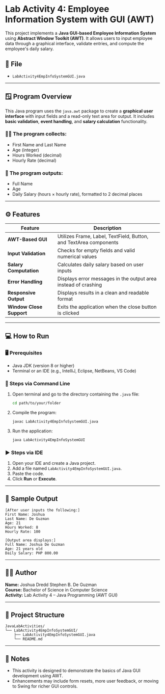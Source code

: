 # Lab Activity 4: Employee Information System with GUI (AWT)

This project implements a **Java GUI-based Employee Information System** using **Abstract Window Toolkit (AWT)**. It allows users to input employee data through a graphical interface, validate entries, and compute the employee's daily salary.

## 📄 File
- `LabActivity4EmpInfoSystemGUI.java`

---

## 🪟 Program Overview

This Java program uses the `java.awt` package to create a **graphical user interface** with input fields and a read-only text area for output. It includes **basic validation**, **event handling**, and **salary calculation** functionality.

### 👨‍💼 The program collects:
- First Name and Last Name
- Age (integer)
- Hours Worked (decimal)
- Hourly Rate (decimal)

### 💸 The program outputs:
- Full Name
- Age
- Daily Salary (hours × hourly rate), formatted to 2 decimal places

---

## ⚙️ Features

| Feature                   | Description |
|---------------------------|-------------|
| **AWT-Based GUI**         | Utilizes Frame, Label, TextField, Button, and TextArea components |
| **Input Validation**      | Checks for empty fields and valid numerical values |
| **Salary Computation**    | Calculates daily salary based on user inputs |
| **Error Handling**        | Displays error messages in the output area instead of crashing |
| **Responsive Output**     | Displays results in a clean and readable format |
| **Window Close Support**  | Exits the application when the close button is clicked |

---

## 💻 How to Run

### 🖥️ Prerequisites
- Java JDK (version 8 or higher)
- Terminal or an IDE (e.g., IntelliJ, Eclipse, NetBeans, VS Code)

### 🔧 Steps via Command Line
1. Open terminal and go to the directory containing the `.java` file:
   ```bash
   cd path/to/your/folder
   ```

2. Compile the program:
   ```bash
   javac LabActivity4EmpInfoSystemGUI.java
   ```

3. Run the application:
   ```bash
   java LabActivity4EmpInfoSystemGUI
   ```

### ▶️ Steps via IDE
1. Open your IDE and create a Java project.
2. Add a file named `LabActivity4EmpInfoSystemGUI.java`.
3. Paste the code.
4. Click **Run** or **Execute**.

---

## 🧾 Sample Output

```
[After user inputs the following:]
First Name: Joshua
Last Name: De Guzman
Age: 21
Hours Worked: 8
Hourly Rate: 100

[Output area displays:]
Full Name: Joshua De Guzman
Age: 21 years old
Daily Salary: PHP 800.00
```

---

## 👨‍🎓 Author

**Name:** Joshua Dredd Stephen B. De Guzman  
**Course:** Bachelor of Science in Computer Science  
**Activity:** Lab Activity 4 – Java Programming (AWT GUI)

---

## 📁 Project Structure

```
JavaLabActivities/
└── LabActivity4EmpInfoSystemGUI/
    ├── LabActivity4EmpInfoSystemGUI.java
    └── README.md
```

---

## 📝 Notes
- This activity is designed to demonstrate the basics of Java GUI development using AWT.
- Enhancements may include form resets, more user feedback, or moving to Swing for richer GUI controls.

